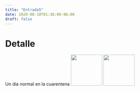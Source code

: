 ```yaml
---
title: "Entrada5"
date: 2020-08-10T01:36:09-06:00
draft: false
---
```

# Detalle
Un dia normal en la cuarentena
<img src="https://user-images.githubusercontent.com/69097371/90111804-6316b500-dd0c-11ea-845e-e34709a686b0.png" width="100">
<img src="https://user-images.githubusercontent.com/69097371/90111589-17640b80-dd0c-11ea-93fa-556e7fab9311.png" width="100">